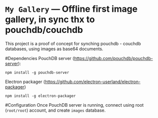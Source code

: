 # `My Gallery` — Offline first image gallery, in sync thx to pouchdb/couchdb

This project is a proof of concept for synching pouchdb - couchdb databases, using images as base64 documents.

#Dependencies
PouchDB server (https://github.com/pouchdb/pouchdb-server):

`npm install -g pouchdb-server`

Electron packager (https://github.com/electron-userland/electron-packager)

`npm install -g electron-packager`

#Configuration
Once PouchDB server is running, connect using root (`root/root`) account, and create `images` database.